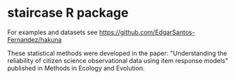 # staircase R package
For examples and datasets see https://github.com/EdgarSantos-Fernandez/hakuna

These statistical methods were developed in the paper: "Understanding the reliability of citizen science observational data using item response models" published in Methods in Ecology and Evolution.
